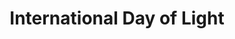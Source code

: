 ---
title: International Day of Light
notion_page_id: 1edd6625-c679-8048-b271-c8faa4ed5259
exported_at: '2025-08-07T15:42:28.703710+00:00'
name: International Day of Light
month: May
un-resolution: 39 C/Resolution 16
organisations:
- United Nations
- UNESCO
SDGs:
- 7
- 11

---
